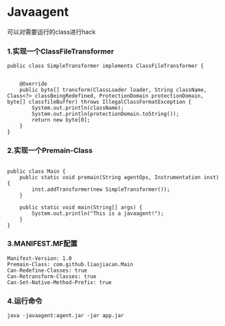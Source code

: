 # Javaagent

  可以对需要运行的class进行hack

### 1.实现一个ClassFileTransformer

```
public class SimpleTransformer implements ClassFileTransformer {


	@Override
	public byte[] transform(ClassLoader loader, String className, Class<?> classBeingRedefined, ProtectionDomain protectionDomain, byte[] classfileBuffer) throws IllegalClassFormatException {
		System.out.println(className);
		System.out.println(protectionDomain.toString());
		return new byte[0];
	}
}
```

### 2.实现一个Premain-Class

```

public class Main {
	public static void premain(String agentOps, Instrumentation inst) {
		inst.addTransformer(new SimpleTransformer());
	}

	public static void main(String[] args) {
		System.out.println("This is a javaagent!");
	}
}

```

### 3.MANIFEST.MF配置

```
Manifest-Version: 1.0
Premain-Class: com.github.liaojiacan.Main
Can-Redefine-Classes: true
Can-Retransform-Classes: true
Can-Set-Native-Method-Prefix: true
```

### 4.运行命令

```
java -javaagent:agent.jar -jar app.jar
```

